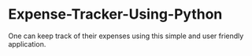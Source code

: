 # Expense-Tracker-Using-Python
One can keep track of their expenses using this simple and user friendly application.
